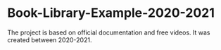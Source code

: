 # Book-Library-Example-2020-2021
The project is based on official documentation and free videos. It was created between 2020-2021.
